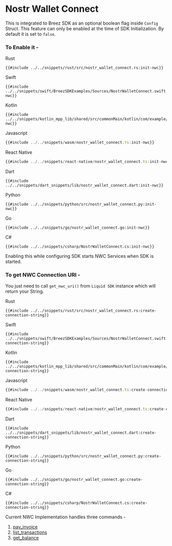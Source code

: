 # Nostr Wallet Connect

This is integrated to Breez SDK as an optional boolean flag inside `Config` Struct. This feature can only be enabled at the time of SDK Initialization. By default it is set to `false`.
### To Enable it -

<custom-tabs category="lang">
<div slot="title">Rust</div>
<section>

```rust,ignore
{{#include ../../snippets/rust/src/nostr_wallet_connect.rs:init-nwc}}
```
</section>

<div slot="title">Swift</div>
<section>

```swift,ignore
{{#include ../../snippets/swift/BreezSDKExamples/Sources/NostrWalletConnect.swift:init-nwc}}
```

</section>

<div slot="title">Kotlin</div>
<section>

```kotlin,ignore
{{#include ../../snippets/kotlin_mpp_lib/shared/src/commonMain/kotlin/com/example/kotlinmpplib/NostrWalletConnect.kt:init-nwc}}
```

</section>

<div slot="title">Javascript</div>
<section>

```typescript
{{#include ../../snippets/wasm/nostr_wallet_connect.ts:init-nwc}}
```

</section>

<div slot="title">React Native</div>
<section>

```typescript
{{#include ../../snippets/react-native/nostr_wallet_connect.ts:init-nwc}}
```

</section>

<div slot="title">Dart</div>
<section>

```dart,ignore
{{#include ../../snippets/dart_snippets/lib/nostr_wallet_connect.dart:init-nwc}}
```
</section>

<div slot="title">Python</div>
<section>

```python,ignore 
{{#include ../../snippets/python/src/nostr_wallet_connect.py:init-nwc}}
```
</section>

<div slot="title">Go</div>
<section>

```go,ignore
{{#include ../../snippets/go/nostr_wallet_connect.go:init-nwc}}
```
</section>

<div slot="title">C#</div>
<section>

```cs,ignore
{{#include ../../snippets/csharp/NostrWalletConnect.cs:init-nwc}}
```
</section>
</custom-tabs>

Enabling this while configuring SDK starts NWC Services when SDK is started.
### To get NWC Connection URI -

You just need to call `get_nwc_uri()` from `Liquid SDK` instance which will return your String.

<custom-tabs category="lang">
<div slot="title">Rust</div>
<section>

```rust,ignore
{{#include ../../snippets/rust/src/nostr_wallet_connect.rs:create-connection-string}}
```
</section>

<div slot="title">Swift</div>
<section>

```swift,ignore
{{#include ../../snippets/swift/BreezSDKExamples/Sources/NostrWalletConnect.swift:create-connection-string}}
```

</section>

<div slot="title">Kotlin</div>
<section>

```kotlin,ignore
{{#include ../../snippets/kotlin_mpp_lib/shared/src/commonMain/kotlin/com/example/kotlinmpplib/NostrWalletConnect.kt:create-connection-string}}
```

</section>

<div slot="title">Javascript</div>
<section>

```typescript
{{#include ../../snippets/wasm/nostr_wallet_connect.ts:create-connection-string}}
```

</section>

<div slot="title">React Native</div>
<section>

```typescript
{{#include ../../snippets/react-native/nostr_wallet_connect.ts:create-connection-string}}
```

</section>

<div slot="title">Dart</div>
<section>

```dart,ignore
{{#include ../../snippets/dart_snippets/lib/nostr_wallet_connect.dart:create-connection-string}}
```
</section>

<div slot="title">Python</div>
<section>

```python,ignore 
{{#include ../../snippets/python/src/nostr_wallet_connect.py:create-connection-string}}
```
</section>

<div slot="title">Go</div>
<section>

```go,ignore
{{#include ../../snippets/go/nostr_wallet_connect.go:create-connection-string}}
```
</section>

<div slot="title">C#</div>
<section>

```cs,ignore
{{#include ../../snippets/csharp/NostrWalletConnect.cs:create-connection-string}}
```
</section>
</custom-tabs>

Current NWC Implementation handles three commands -
1. <a target="_blank" href="https://github.com/nostr-protocol/nips/blob/master/47.md#pay_invoice">pay_invoice</a>
2. <a target="_blank" href="https://github.com/nostr-protocol/nips/blob/master/47.md#list_transactions">list_transactions</a>
3. <a target="_blank" href="https://github.com/nostr-protocol/nips/blob/master/47.md#get_balance">get_balance</a>